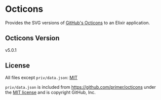 # Octicons

Provides the SVG versions of [GitHub's Octicons][octicons] to an Elixir application.

## Octicons Version

v5.0.1

## License

All files except `priv/data.json`: [MIT](LICENSE.md)

`priv/data.json` is included from https://github.com/primer/octicons under the [MIT license](https://github.com/primer/octicons/blob/master/LICENSE) and is copyright GitHub, Inc.

[octicons]: https://octicons.github.com/
